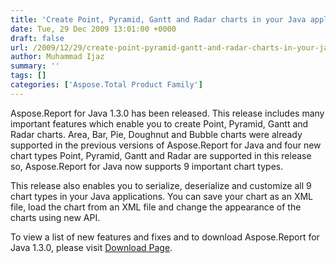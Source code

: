 ```yaml
---
title: 'Create Point, Pyramid, Gantt and Radar charts in your Java applications'
date: Tue, 29 Dec 2009 13:01:00 +0000
draft: false
url: /2009/12/29/create-point-pyramid-gantt-and-radar-charts-in-your-java-applications/
author: Muhammad Ijaz
summary: ''
tags: []
categories: ['Aspose.Total Product Family']
---
```


Aspose.Report for Java 1.3.0 has been released. This release includes many important features which enable you to create Point, Pyramid, Gantt and Radar charts. Area, Bar, Pie, Doughnut and Bubble charts were already supported in the previous versions of Aspose.Report for Java and four new chart types Point, Pyramid, Gantt and Radar are supported in this release so, Aspose.Report for Java now supports 9 important chart types.

This release also enables you to serialize, deserialize and customize all 9 chart types in your Java applications. You can save your chart as an XML file, load the chart from an XML file and change the appearance of the charts using new API.

To view a list of new features and fixes and to download Aspose.Report for Java 1.3.0, please visit [Download Page][1].




[1]: http://www.aspose.com/community/files/72/java-components/aspose.report-for-java/default.aspx




